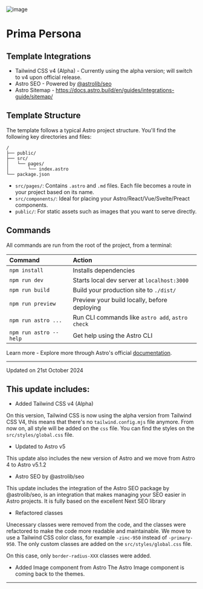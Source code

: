 ![image](https://lexingtonthemes.com/_astro/primapersona.Batqd7JQ_ZB9k9u.avif)
# Prima Persona

## Template Integrations
- Tailwind CSS v4 (Alpha) - Currently using the alpha version; will switch to v4 upon official release.
- Astro SEO - Powered by [@astrolib/seo](https://github.com/onwidget/astrolib/tree/main/packages/seo)
- Astro Sitemap - https://docs.astro.build/en/guides/integrations-guide/sitemap/

## Template Structure

The template follows a typical Astro project structure. You'll find the following key directories and files:


```
/
├── public/
├── src/
│   └── pages/
│       └── index.astro
└── package.json
```

- `src/pages/`: Contains `.astro` and `.md` files. Each file becomes a route in your project based on its name.
- `src/components/`: Ideal for placing your Astro/React/Vue/Svelte/Preact components.
- `public/`: For static assets such as images that you want to serve directly.

## Commands

All commands are run from the root of the project, from a terminal:

| Command                | Action                                           |
| :--------------------- | :----------------------------------------------- |
| `npm install`          | Installs dependencies                            |
| `npm run dev`          | Starts local dev server at `localhost:3000`      |
| `npm run build`        | Build your production site to `./dist/`          |
| `npm run preview`      | Preview your build locally, before deploying     |
| `npm run astro ...`    | Run CLI commands like `astro add`, `astro check` |
| `npm run astro --help` | Get help using the Astro CLI                     |

Learn more - Explore more through Astro's official [documentation](https://docs.astro.build).

------
Updated on 21st October 2024

## This update includes:
- Added Tailwind CSS v4 (Alpha)

On this version, Tailwind CSS is now using the alpha version from Tailwind CSS V4, this means that there's no `tailwind.config.mjs` file anymore. From now on, all style will be added on the `css` file. You can find the styles on the `src/styles/global.css` file.

- Updated to Astro v5

This update also includes the new version of Astro and we move from Astro 4 to Astro v5.1.2

- Astro SEO by @astrolib/seo

This update includes the integration of the Astro SEO package by @astrolib/seo, is an integration that makes managing your SEO easier in Astro projects. It is fully based on the excellent Next SEO library

- Refactored classes

Unecessary classes were removed from the code, and the classes were refactored to make the code more readable and maintainable. We move to use a Tailwind CSS color class, for example `-zinc-950` instead of `-primary-950`. The only custom classes are added on the `src/styles/global.css` file.

On this case, only `border-radius-XXX` classes were added.

- Added Image component from Astro
The Astro Image component is coming back to the themes.

-----
